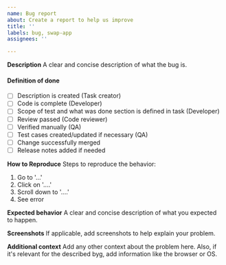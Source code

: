 ```yaml
---
name: Bug report
about: Create a report to help us improve
title: ''
labels: bug, swap-app
assignees: ''

---
```


**Description**
A clear and concise description of what the bug is.


#### Definition of done
- [ ] Description is created (Task creator)
- [ ] Code is complete (Developer)
- [ ] Scope of test and what was done section is defined in task (Developer)
- [ ] Review passed (Code reviewer)
- [ ] Verified manually (QA)
- [ ] Test cases created/updated if necessary (QA)
- [ ] Change successfully merged
- [ ] Release notes added if needed

**How to Reproduce**
Steps to reproduce the behavior:
1. Go to '...'
2. Click on '....'
3. Scroll down to '....'
4. See error

**Expected behavior**
A clear and concise description of what you expected to happen.

**Screenshots**
If applicable, add screenshots to help explain your problem.

**Additional context**
Add any other context about the problem here. 
Also, if it's relevant for the described byg, add information like the browser or OS.
